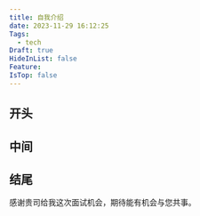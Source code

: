 ```yaml
---
title: 自我介绍
date: 2023-11-29 16:12:25
Tags:
  - tech
Draft: true
HideInList: false
Feature: 
IsTop: false
---
```

## 开头

## 中间

## 结尾
感谢贵司给我这次面试机会，期待能有机会与您共事。


<!--more-->